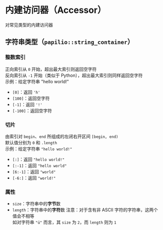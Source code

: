 # 内建访问器（Accessor）
对常见类型的内建访问器

## 字符串类型（`papilio::string_container`）
### 整数索引
正向索引从 `0` 开始，超出最大索引则返回空字符  
反向索引从 `-1` 开始（类似于 Python），超出最大索引则同样返回空字符  
示例：给定字符串 "hello world!" 
- `[0]`：返回 `'h'`
- `[100]`：返回空字符
- `[-1]`：返回 `'!'`
- `[-100]`：返回空字符

### 切片
由索引对 `begin`、`end` 所组成的左闭右开区间 `[begin, end)`  
默认值分别为 `0` 和 `.length`  
示例：给定字符串 `"hello world!"`

- `[:]`：返回 `"hello world!"`
-  `[:-1]`：返回 `"hello world"`
-  `[6:-1]`：返回 `"world"`
-  `[-6:]`：返回 `"world!"`

### 属性
- `size`：字符串中的**字节**数
- `length`：字符串中的**字符**数
注意：对于含有非 ASCII 字符的字符串，这两个值会不相等  
如对字符串 `"ü"` 而言，其 `size` 为 `2`，而 `length` 则为 `1`
